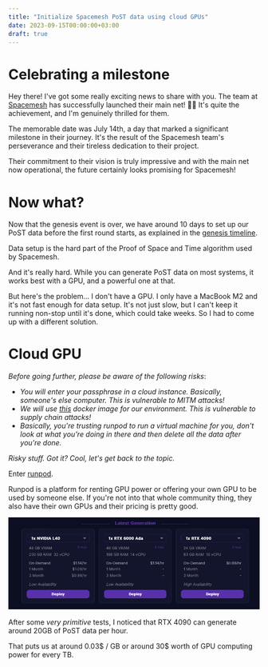 ```yaml
---
title: "Initialize Spacemesh PoST data using cloud GPUs"
date: 2023-09-15T00:00:00+03:00
draft: true
---
```


# Celebrating a milestone

Hey there! I've got some really exciting news to share with you. The team at [Spacemesh](https://spacemesh.io) has successfully launched their main net! 🚀🚀 It's quite the achievement, and I'm genuinely thrilled for them.

The memorable date was July 14th, a day that marked a significant milestone in their journey. It's the result of the Spacemesh team's perseverance and their tireless dedication to their project.

Their commitment to their vision is truly impressive and with the main net now operational, the future certainly looks promising for Spacemesh!

# Now what?

Now that the genesis event is over, we have around 10 days to set up our PoST data before the first round starts, as explained in the [genesis timeline](https://spacemesh.io/blog/genesis-timeline/).

Data setup is the hard part of the Proof of Space and Time algorithm used by Spacemesh.

And it's really hard. While you can generate PoST data on most systems, it works best with a GPU, and a powerful one at that.

But here's the problem... I don't have a GPU. I only have a MacBook M2 and it's not fast enough for data setup. It's not just slow, but I can't keep it running non-stop until it's done, which could take weeks. So I had to come up with a different solution.

# Cloud GPU

_Before going further, please be aware of the following risks_:

- _You will enter your passphrase in a cloud instance. Basically, someone's else computer. This is vulnerable to MITM attacks!_
- _We will use [this](https://github.com/selkies-project/docker-nvidia-glx-desktop) docker image for our environment. This is vulnerable to supply chain attacks!_
- _Basically, you're trusting runpod to run a virtual machine for you, don't look at what you're doing in there and then delete all the data after you're done._

_Risky stuff. Got it? Cool, let's get back to the topic._

Enter [runpod](runpod.io).

Runpod is a platform for renting GPU power or offering your own GPU to be used by someone else. If you're not into that whole community thing, they also have their own GPUs and their pricing is pretty good.

![Runpod Pricing](./runpod-pricing.png)

After some _very primitive_ tests, I noticed that RTX 4090 can generate around 20GB of PoST data per hour.

That puts us at around 0.03$ / GB or around 30$ worth of GPU computing power for every TB.

